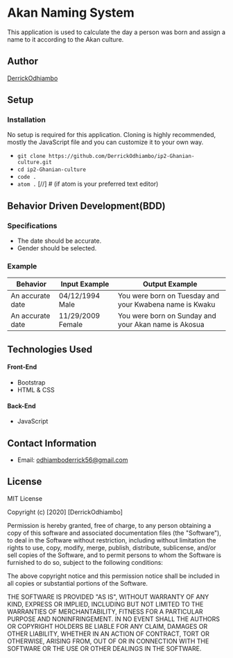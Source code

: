 # Akan Naming System
This application is used to calculate the day a person was born and assign a name to it according to the Akan culture.

## Author
[DerrickOdhiambo](https://github.com/DerrickOdhiambo/ip2-Ghanian-culture)

## Setup
### Installation
No setup is required for this application. Cloning is highly recommended, mostly the JavaScript file and you can customize it to your own way.
- `git clone https://github.com/DerrickOdhiambo/ip2-Ghanian-culture.git`
- `cd ip2-Ghanian-culture`
- `code .`
- `atom .` [//] # (if atom is your preferred text editor)

## Behavior Driven Development(BDD)
### Specifications
- The date should be accurate.
- Gender should be selected.

### Example
|Behavior|Input Example|Output Example|
|--------|-------------|--------------|
|An accurate date|04/12/1994 Male|You were born on Tuesday and your Kwabena name is Kwaku|
|An accurate date|11/29/2009 Female|You were born on Sunday and your Akan name is Akosua|

## Technologies Used
#### Front-End
- Bootstrap
- HTML & CSS
#### Back-End
- JavaScript

## Contact Information
- Email: odhiamboderrick56@gmail.com

## License
MIT License

Copyright (c) [2020] [DerrickOdhiambo]

Permission is hereby granted, free of charge, to any person obtaining a copy
of this software and associated documentation files (the "Software"), to deal
in the Software without restriction, including without limitation the rights
to use, copy, modify, merge, publish, distribute, sublicense, and/or sell
copies of the Software, and to permit persons to whom the Software is
furnished to do so, subject to the following conditions:

The above copyright notice and this permission notice shall be included in all
copies or substantial portions of the Software.

THE SOFTWARE IS PROVIDED "AS IS", WITHOUT WARRANTY OF ANY KIND, EXPRESS OR
IMPLIED, INCLUDING BUT NOT LIMITED TO THE WARRANTIES OF MERCHANTABILITY,
FITNESS FOR A PARTICULAR PURPOSE AND NONINFRINGEMENT. IN NO EVENT SHALL THE
AUTHORS OR COPYRIGHT HOLDERS BE LIABLE FOR ANY CLAIM, DAMAGES OR OTHER
LIABILITY, WHETHER IN AN ACTION OF CONTRACT, TORT OR OTHERWISE, ARISING FROM,
OUT OF OR IN CONNECTION WITH THE SOFTWARE OR THE USE OR OTHER DEALINGS IN THE
SOFTWARE.
